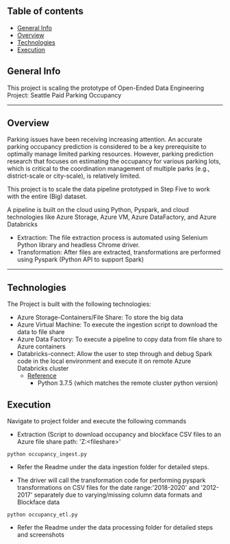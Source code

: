 ## Table of contents
* [General Info](#general-info)
* [Overview](#overview)
* [Technologies](#technologies)
* [Execution](#execution)


## General Info
This project is scaling the prototype of Open-Ended Data Engineering Project: Seattle Paid Parking Occupancy

<hr/>

## Overview

Parking issues have been receiving increasing attention. An accurate parking occupancy prediction is considered to be a key prerequisite to optimally manage limited parking resources. However, parking prediction research that focuses on estimating the occupancy for various parking lots, which is critical to the coordination management of multiple parks (e.g., district-scale or city-scale), is relatively limited.

This project is to scale the data pipeline prototyped in Step Five to work with the entire (Big) dataset.

A pipeline is built on the cloud using Python, Pyspark, and cloud technologies like Azure Storage, Azure VM, Azure DataFactory, and Azure Databricks 

* Extraction: The file extraction process is automated using Selenium Python library and headless Chrome driver.
* Transformation: After files are extracted, transformations are performed using Pyspark (Python API to support Spark)

<hr/>


## Technologies
The Project is built with the following technologies:
* Azure Storage-Containers/File Share: To store the big data
* Azure Virtual Machine: To execute the ingestion script to download the data to file share
* Azure Data Factory: To execute a pipeline to copy data from file share to Azure containers
* Databricks-connect: Allow the user to step through and debug Spark code in the local environment and execute it on remote Azure Databricks cluster
    * [Reference](https://docs.databricks.com/dev-tools/databricks-connect.html)
       * Python 3.7.5 (which matches the remote cluster python version)
    


## Execution

Navigate to project folder and execute the following commands

* Extraction (Script to download occupancy and blockface CSV files to an Azure file share path: 'Z:\<fileshare>\'

```
python occupancy_ingest.py

```

* Refer the Readme under the data ingestion folder for detailed steps.

* The driver will call the transformation code for performing pyspark transformations on CSV files for the date range:'2018-2020' and '2012-2017' separately due to varying/missing column data formats and Blockface data

```
python occupancy_etl.py

```

* Refer the Readme under the data processing folder for detailed steps and screenshots